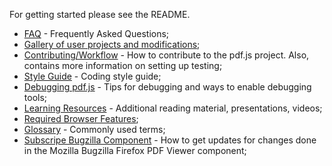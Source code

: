 For getting started please see the README.

+ [FAQ](wiki/Frequently-Asked-Questions) - Frequently Asked Questions;
+ [Gallery of user projects and modifications](wiki/Gallery-of-user-projects-and-modifications);
+ [Contributing/Workflow](wiki/Contributing) - How to contribute to the pdf.js project. Also, contains more information on setting up testing;
+ [Style Guide](wiki/Style-Guide) - Coding style guide;
+ [Debugging pdf.js](wiki/Debugging-pdf.js) - Tips for debugging and ways to enable debugging tools;
+ [Learning Resources](wiki/Additional-Learning-Resources) - Additional reading material, presentations, videos;
+ [Required Browser Features](wiki/Required-Browser-Features);
+ [Glossary](wiki/Glossary) - Commonly used terms;
+ [Subscripe Bugzilla Component](wiki/Subscripe-Mozilla%27s-Bugzilla-Firefox-PDF-Viewer-component) - How to get updates for changes done in the Mozilla Bugzilla Firefox PDF Viewer component;
